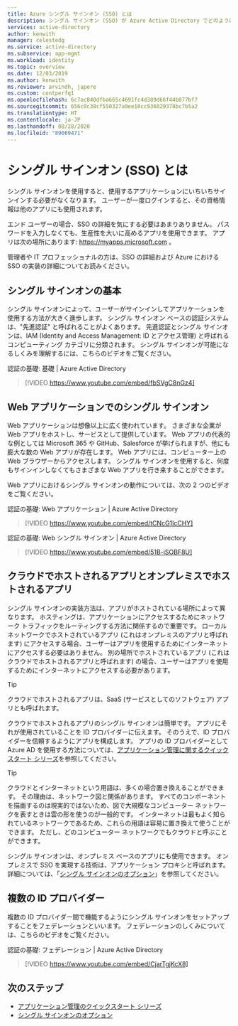 ```yaml
---
title: Azure シングル サインオン (SSO) とは
description: シングル サインオン (SSO) が Azure Active Directory でどのように機能するかについて説明します。 SSO を使用すると、ユーザーはすべてのアプリケーションのパスワードを記憶する必要がなくなります。 また、SSO を使用すると、アカウント管理の方法が簡略化されます。
services: active-directory
author: kenwith
manager: celestedg
ms.service: active-directory
ms.subservice: app-mgmt
ms.workload: identity
ms.topic: overview
ms.date: 12/03/2019
ms.author: kenwith
ms.reviewer: arvindh, japere
ms.custom: contperfq1
ms.openlocfilehash: 6c7ac840dfba665c4691fc4d389d66f44b077bf7
ms.sourcegitcommit: 656c0c38cf550327a9ee10cc936029378bc7b5a2
ms.translationtype: HT
ms.contentlocale: ja-JP
ms.lasthandoff: 08/28/2020
ms.locfileid: "89069471"
---
```

# <a name="what-is-single-sign-on-sso"></a>シングル サインオン (SSO) とは

シングル サインオンを使用すると、使用するアプリケーションにいちいちサインインする必要がなくなります。 ユーザーが一度ログインすると、その資格情報は他のアプリにも使用されます。

エンド ユーザーの場合、SSO の詳細を気にする必要はあまりありません。 パスワードを入力しなくても、生産性を大いに高めるアプリを使用できます。 アプリは次の場所にあります: https://myapps.microsoft.com 。
 
管理者や IT プロフェッショナルの方は、SSO の詳細および Azure における SSO の実装の詳細についてお読みください。

## <a name="single-sign-on-basics"></a>シングル サインオンの基本
シングル サインオンによって、ユーザーがサインインしてアプリケーションを使用する方法が大きく進歩します。 シングル サインオン ベースの認証システムは、"先進認証" と呼ばれることがよくあります。 先進認証とシングル サインオンは、IAM (Identity and Access Management: ID とアクセス管理) と呼ばれるコンピューティング カテゴリに分類されます。 シングル サインオンが可能になるしくみを理解するには、こちらのビデオをご覧ください。

認証の基礎: 基礎 | Azure Active Directory

> [!VIDEO https://www.youtube.com/embed/fbSVgC8nGz4]

## <a name="single-sign-on-with-web-applications"></a>Web アプリケーションでのシングル サインオン
Web アプリケーションは想像以上に広く使われています。 さまざまな企業が Web アプリをホストし、サービスとして提供しています。 Web アプリの代表的な例としては Microsoft 365 や GitHub、Salesforce が挙げられますが、他にも膨大な数の Web アプリが存在します。 Web アプリには、コンピューター上の Web ブラウザーからアクセスします。 シングル サインオンを使用すると、何度もサインインしなくてもさまざまな Web アプリを行き来することができます。

Web アプリにおけるシングル サインオンの動作については、次の 2 つのビデオをご覧ください。

認証の基礎: Web アプリケーション | Azure Active Directory

> [!VIDEO https://www.youtube.com/embed/tCNcG1lcCHY]

認証の基礎: Web シングル サインオン | Azure Active Directory

> [!VIDEO https://www.youtube.com/embed/51B-jSOBF8U]

## <a name="cloud-versus-on-premises-hosted-apps"></a>クラウドでホストされるアプリとオンプレミスでホストされるアプリ
シングル サインオンの実装方法は、アプリがホストされている場所によって異なります。 ホスティングは、アプリケーションにアクセスするためにネットワーク トラフィックをルーティングする方法に関係するので重要です。 ローカル ネットワークでホストされているアプリ (これはオンプレミスのアプリと呼ばれます) にアクセスする場合、ユーザーはアプリを使用するためにインターネットにアクセスする必要はありません。 別の場所でホストされているアプリ (これはクラウドでホストされるアプリと呼ばれます) の場合、ユーザーはアプリを使用するためにインターネットにアクセスする必要があります。

> [!TIP]
> クラウドでホストされるアプリは、SaaS (サービスとしてのソフトウェア) アプリとも呼ばれます。 

クラウドでホストされるアプリのシングル サインオンは簡単です。 アプリにそれが使用されていることを ID プロバイダーに伝えます。 そのうえで、ID プロバイダーを信頼するようにアプリを構成します。 アプリの ID プロバイダーとして Azure AD を使用する方法については、[アプリケーション管理に関するクイックスタート シリーズ](view-applications-portal.md)を参照してください。

> [!TIP]
> クラウドとインターネットという用語は、多くの場合置き換えることができます。 その理由は、ネットワーク図と関係があります。 すべてのコンポーネントを描画するのは現実的ではないため、図で大規模なコンピューター ネットワークを表すときは雲の形を使うのが一般的です。 インターネットは最もよく知られているネットワークであるため、これらの用語は容易に置き換えて使うことができます。 ただし、どのコンピューター ネットワークでもクラウドと呼ぶことができます。

シングル サインオンは、オンプレミス ベースのアプリにも使用できます。 オンプレミスで SSO を実現する技術は、アプリケーション プロキシと呼ばれます。 詳細については、「[シングル サインオンのオプション](sso-options.md)」を参照してください。

## <a name="multiple-identity-providers"></a>複数の ID プロバイダー
複数の ID プロバイダー間で機能するようにシングル サインオンをセットアップすることをフェデレーションといいます。 フェデレーションのしくみについては、こちらのビデオをご覧ください。

認証の基礎: フェデレーション | Azure Active Directory

> [!VIDEO https://www.youtube.com/embed/CjarTgjKcX8]


## <a name="next-steps"></a>次のステップ
* [アプリケーション管理のクイックスタート シリーズ](view-applications-portal.md)
* [シングル サインオンのオプション](sso-options.md)
